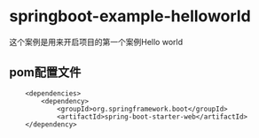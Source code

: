 # springboot-example-helloworld
这个案例是用来开启项目的第一个案例Hello world

## pom配置文件
```
  	<dependencies>
  		<dependency>
  			<groupId>org.springframework.boot</groupId>
  			<artifactId>spring-boot-starter-web</artifactId>
    </dependency>
  
```